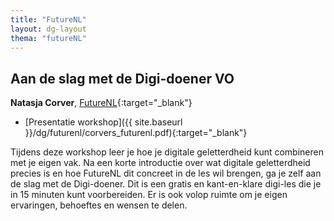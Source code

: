 ```yaml
---
title: "FutureNL"
layout: dg-layout
thema: "futureNL"
---
```


## Aan de slag met de Digi-doener VO

**Natasja Corver**, [FutureNL](https://futurenl.org){:target="_blank"}

* [Presentatie workshop]({{ site.baseurl }}/dg/futurenl/corvers_futurenl.pdf){:target="_blank"}

Tijdens deze workshop leer je hoe je digitale geletterdheid kunt combineren met je eigen vak.
Na een korte introductie over wat digitale geletterdheid precies is en hoe FutureNL dit concreet in de les wil brengen,
ga je zelf aan de slag met de Digi-doener.
Dit is een gratis en kant-en-klare digi-les die je in 15 minuten kunt voorbereiden.
Er is ook volop ruimte om je eigen ervaringen, behoeftes en wensen te delen.
